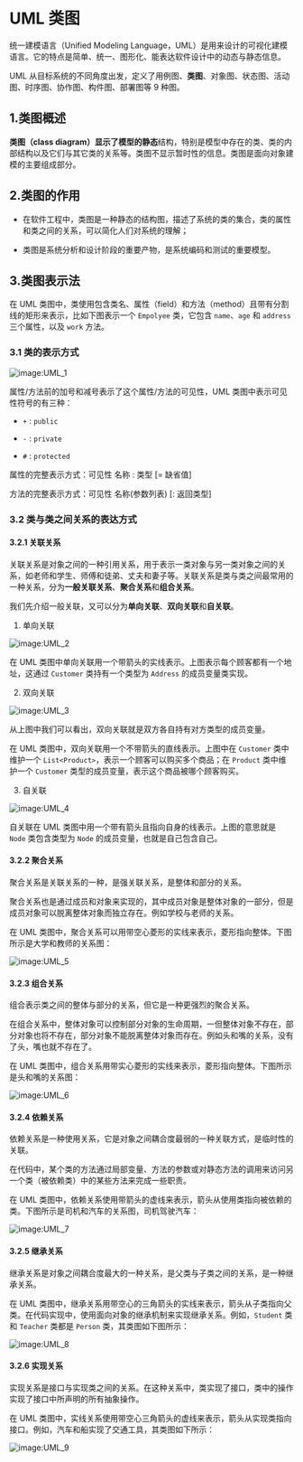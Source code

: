 # UML 类图

统一建模语言（Unified Modeling Language，UML）是用来设计的可视化建模语言。它的特点是简单、统一、图形化、能表达软件设计中的动态与静态信息。

UML 从目标系统的不同角度出发，定义了用例图、**类图**、对象图、状态图、活动图、时序图、协作图、构件图、部署图等 9 种图。

## 1.类图概述

**类图（class diagram）**显示了模型的**静态**结构，特别是模型中存在的类、类的内部结构以及它们与其它类的关系等。类图不显示暂时性的信息。类图是面向对象建模的主要组成部分。

## 2.类图的作用

+ 在软件工程中，类图是一种静态的结构图，描述了系统的类的集合，类的属性和类之间的关系，可以简化人们对系统的理解；

+ 类图是系统分析和设计阶段的重要产物，是系统编码和测试的重要模型。

## 3.类图表示法

在 UML 类图中，类使用包含类名、属性（field）和方法（method）且带有分割线的矩形来表示，比如下图表示一个 `Empolyee` 类，它包含 `name`、`age` 和 `address` 三个属性，以及 `work` 方法。

### 3.1 类的表示方式

![image:UML_1](https://github.com/TomatoZ7/notes-of-tz/blob/master/Programming/DesignPatterns/images/UML_1.jpg)

属性/方法前的加号和减号表示了这个属性/方法的可见性，UML 类图中表示可见性符号的有三种：

+ `+` : `public`

+ `-` : `private`

+ `#` : `protected`

属性的完整表示方式：可见性 名称 : 类型 [= 缺省值]

方法的完整表示方式：可见性 名称(参数列表) [: 返回类型]

### 3.2 类与类之间关系的表达方式
#### 3.2.1 关联关系

关联关系是对象之间的一种引用关系，用于表示一类对象与另一类对象之间的关系，如老师和学生、师傅和徒弟、丈夫和妻子等。关联关系是类与类之间最常用的一种关系，分为**一般关联关系**、**聚合关系**和**组合关系**。

我们先介绍一般关联，又可以分为**单向关联**、**双向关联**和**自关联**。

1. 单向关联

![image:UML_2](https://github.com/TomatoZ7/notes-of-tz/blob/master/Programming/DesignPatterns/images/UML_2.jpg)

在 UML 类图中单向关联用一个带箭头的实线表示。上图表示每个顾客都有一个地址，这通过 `Customer` 类持有一个类型为 `Address` 的成员变量类实现。

2. 双向关联

![image:UML_3](https://github.com/TomatoZ7/notes-of-tz/blob/master/Programming/DesignPatterns/images/UML_3.jpg)

从上图中我们可以看出，双向关联就是双方各自持有对方类型的成员变量。

在 UML 类图中，双向关联用一个不带箭头的直线表示。上图中在 `Customer` 类中维护一个 `List<Product>`，表示一个顾客可以购买多个商品；在 `Product` 类中维护一个 `Customer` 类型的成员变量，表示这个商品被哪个顾客购买。

3. 自关联

![image:UML_4](https://github.com/TomatoZ7/notes-of-tz/blob/master/Programming/DesignPatterns/images/UML_4.jpg)

自关联在 UML 类图中用一个带有箭头且指向自身的线表示。上图的意思就是 `Node` 类包含类型为 `Node` 的成员变量，也就是自己包含自己。

#### 3.2.2 聚合关系

聚合关系是关联关系的一种，是强关联关系，是整体和部分的关系。

聚合关系也是通过成员和对象来实现的，其中成员对象是整体对象的一部分，但是成员对象可以脱离整体对象而独立存在。例如学校与老师的关系。

在 UML 类图中，聚合关系可以用带空心菱形的实线来表示，菱形指向整体。下图所示是大学和教师的关系图：

![image:UML_5](https://github.com/TomatoZ7/notes-of-tz/blob/master/Programming/DesignPatterns/images/UML_5.jpg)

#### 3.2.3 组合关系

组合表示类之间的整体与部分的关系，但它是一种更强烈的聚合关系。

在组合关系中，整体对象可以控制部分对象的生命周期，一但整体对象不存在，部分对象也将不存在，部分对象不能脱离整体对象而存在。例如头和嘴的关系，没有了头，嘴也就不存在了。

在 UML 类图中，组合关系用带实心菱形的实线来表示，菱形指向整体。下图所示是头和嘴的关系图：

![image:UML_6](https://github.com/TomatoZ7/notes-of-tz/blob/master/Programming/DesignPatterns/images/UML_6.jpg)

#### 3.2.4 依赖关系

依赖关系是一种使用关系，它是对象之间耦合度最弱的一种关联方式，是临时性的关联。

在代码中，某个类的方法通过局部变量、方法的参数或对静态方法的调用来访问另一个类（被依赖类）中的某些方法来完成一些职责。

在 UML 类图中，依赖关系使用带箭头的虚线来表示，箭头从使用类指向被依赖的类。下图所示是司机和汽车的关系图，司机驾驶汽车：

![image:UML_7](https://github.com/TomatoZ7/notes-of-tz/blob/master/Programming/DesignPatterns/images/UML_7.jpg)

#### 3.2.5 继承关系

继承关系是对象之间耦合度最大的一种关系，是父类与子类之间的关系，是一种继承关系。

在 UML 类图中，继承关系用带空心的三角箭头的实线来表示，箭头从子类指向父类。在代码实现中，使用面向对象的继承机制来实现继承关系。例如，`Student` 类和 `Teacher` 类都是 `Person` 类，其类图如下图所示：

![image:UML_8](https://github.com/TomatoZ7/notes-of-tz/blob/master/Programming/DesignPatterns/images/UML_8.jpg)


#### 3.2.6 实现关系

实现关系是接口与实现类之间的关系。在这种关系中，类实现了接口，类中的操作实现了接口中所声明的所有抽象操作。

在 UML 类图中，实线关系使用带空心三角箭头的虚线来表示，箭头从实现类指向接口。例如，汽车和船实现了交通工具，其类图如下所示：

![image:UML_9](https://github.com/TomatoZ7/notes-of-tz/blob/master/Programming/DesignPatterns/images/UML_9.jpg)